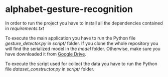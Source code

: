 # alphabet-gesture-recognition

In order to run the project you have to install all the dependencies contained in _requirements.txt_

To execute the main application you have to run the Python file _gesture_detector.py_ in _script/_ folder. If you clone the whole repository you will find the serialized model in the _model_ folder. Otherwise, make sure you have downloaded it from [Google Drive](https://drive.google.com/drive/u/0/folders/1_gSvFM1wg6C_6sEuso5e4O96KQZdPsIE).

To execute the script used for collect the data you have to run the Python file _dataset_constructor.py_ in _script/_ folder.
